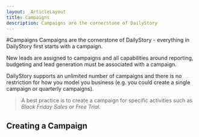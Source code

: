 ```yaml
---
layout: _ArticleLayout
title: Campaigns
description: Campaigns are the cornerstone of DailyStory
---
```

#Campaigns
Campaigns are the cornerstone of DailyStory - everything in DailyStory first starts with a campaign. 

New leads are assigned to campaigns and all capabilities around reporting, budgeting and lead generation must be associated with a campaign.

DailyStory supports an unlimited number of campaigns and there is no restriction for how you model you business (e.g. you could create a single campaign or quarterly campaigns). 

> A best practice is to create a campaign for specific activities such as *Black Friday Sales* or *Free Trial*.

## Creating a Campaign
